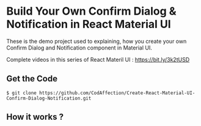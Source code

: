 # Build Your Own Confirm Dialog & Notification in React Material UI

These is the demo project used to explaining, how you create your own Confirm Dialog and Notification component in 
Material UI.

Complete videos in this series of React Materil UI : https://bit.ly/3k2tUSD

## Get the Code

```
$ git clone https://github.com/CodAffection/Create-React-Material-UI-Confirm-Dialog-Notification.git
```

 ## How it works ?


